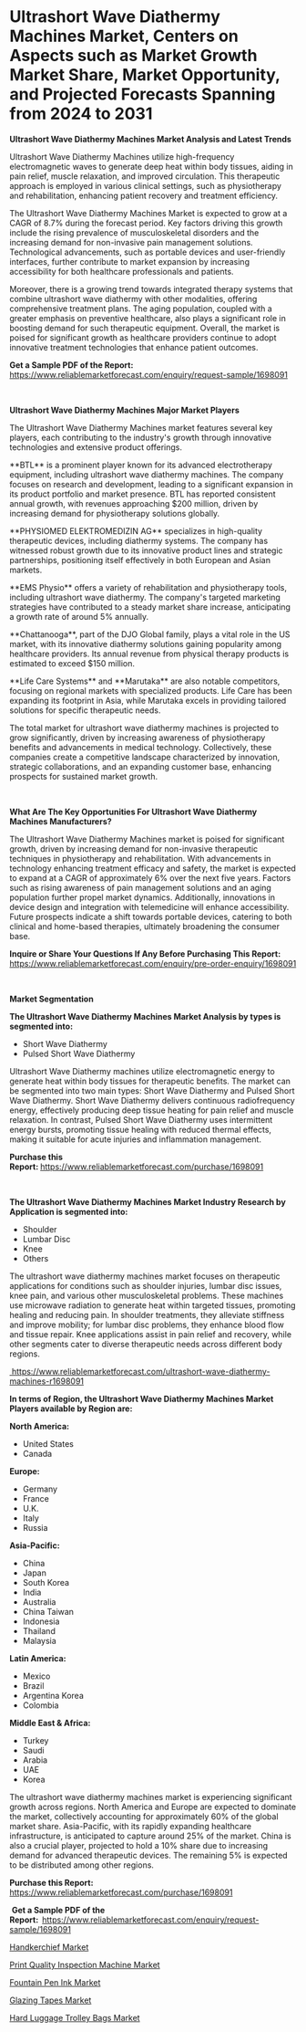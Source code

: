 <p><h1>Ultrashort Wave Diathermy Machines Market, Centers on Aspects such as Market Growth Market Share, Market Opportunity, and Projected Forecasts Spanning from 2024 to 2031</h1></p><p><strong>Ultrashort Wave Diathermy Machines Market Analysis and Latest Trends</strong></p>
<p><p>Ultrashort Wave Diathermy Machines utilize high-frequency electromagnetic waves to generate deep heat within body tissues, aiding in pain relief, muscle relaxation, and improved circulation. This therapeutic approach is employed in various clinical settings, such as physiotherapy and rehabilitation, enhancing patient recovery and treatment efficiency.</p><p>The Ultrashort Wave Diathermy Machines Market is expected to grow at a CAGR of 8.7% during the forecast period. Key factors driving this growth include the rising prevalence of musculoskeletal disorders and the increasing demand for non-invasive pain management solutions. Technological advancements, such as portable devices and user-friendly interfaces, further contribute to market expansion by increasing accessibility for both healthcare professionals and patients.</p><p>Moreover, there is a growing trend towards integrated therapy systems that combine ultrashort wave diathermy with other modalities, offering comprehensive treatment plans. The aging population, coupled with a greater emphasis on preventive healthcare, also plays a significant role in boosting demand for such therapeutic equipment. Overall, the market is poised for significant growth as healthcare providers continue to adopt innovative treatment technologies that enhance patient outcomes.</p></p>
<p><strong>Get a Sample PDF of the Report:&nbsp;</strong> <a href="https://www.reliablemarketforecast.com/enquiry/request-sample/1698091?utm_campaign=1875&utm_medium=2&utm_source=Github&utm_content=ia&utm_term=12122024&utm_id=ultrashort-wave-diathermy-machines">https://www.reliablemarketforecast.com/enquiry/request-sample/1698091</a></p>
<p>&nbsp;</p>
<p><strong>Ultrashort Wave Diathermy Machines Major Market Players</strong></p>
<p><p>The Ultrashort Wave Diathermy Machines market features several key players, each contributing to the industry's growth through innovative technologies and extensive product offerings.</p><p>**BTL** is a prominent player known for its advanced electrotherapy equipment, including ultrashort wave diathermy machines. The company focuses on research and development, leading to a significant expansion in its product portfolio and market presence. BTL has reported consistent annual growth, with revenues approaching $200 million, driven by increasing demand for physiotherapy solutions globally.</p><p>**PHYSIOMED ELEKTROMEDIZIN AG** specializes in high-quality therapeutic devices, including diathermy systems. The company has witnessed robust growth due to its innovative product lines and strategic partnerships, positioning itself effectively in both European and Asian markets.</p><p>**EMS Physio** offers a variety of rehabilitation and physiotherapy tools, including ultrashort wave diathermy. The company's targeted marketing strategies have contributed to a steady market share increase, anticipating a growth rate of around 5% annually.</p><p>**Chattanooga**, part of the DJO Global family, plays a vital role in the US market, with its innovative diathermy solutions gaining popularity among healthcare providers. Its annual revenue from physical therapy products is estimated to exceed $150 million.</p><p>**Life Care Systems** and **Marutaka** are also notable competitors, focusing on regional markets with specialized products. Life Care has been expanding its footprint in Asia, while Marutaka excels in providing tailored solutions for specific therapeutic needs.</p><p>The total market for ultrashort wave diathermy machines is projected to grow significantly, driven by increasing awareness of physiotherapy benefits and advancements in medical technology. Collectively, these companies create a competitive landscape characterized by innovation, strategic collaborations, and an expanding customer base, enhancing prospects for sustained market growth.</p></p>
<p>&nbsp;</p>
<p><strong>What Are The Key Opportunities For Ultrashort Wave Diathermy Machines Manufacturers?</strong></p>
<p><p>The Ultrashort Wave Diathermy Machines market is poised for significant growth, driven by increasing demand for non-invasive therapeutic techniques in physiotherapy and rehabilitation. With advancements in technology enhancing treatment efficacy and safety, the market is expected to expand at a CAGR of approximately 6% over the next five years. Factors such as rising awareness of pain management solutions and an aging population further propel market dynamics. Additionally, innovations in device design and integration with telemedicine will enhance accessibility. Future prospects indicate a shift towards portable devices, catering to both clinical and home-based therapies, ultimately broadening the consumer base.</p></p>
<p><strong>Inquire or Share Your Questions If Any Before Purchasing This Report:</strong> <a href="https://www.reliablemarketforecast.com/enquiry/pre-order-enquiry/1698091?utm_campaign=1875&utm_medium=2&utm_source=Github&utm_content=ia&utm_term=12122024&utm_id=ultrashort-wave-diathermy-machines">https://www.reliablemarketforecast.com/enquiry/pre-order-enquiry/1698091</a></p>
<p>&nbsp;</p>
<p><strong>Market Segmentation</strong></p>
<p><strong>The Ultrashort Wave Diathermy Machines Market Analysis by types is segmented into:</strong></p>
<p><ul><li>Short Wave Diathermy</li><li>Pulsed Short Wave Diathermy</li></ul></p>
<p><p>Ultrashort Wave Diathermy machines utilize electromagnetic energy to generate heat within body tissues for therapeutic benefits. The market can be segmented into two main types: Short Wave Diathermy and Pulsed Short Wave Diathermy. Short Wave Diathermy delivers continuous radiofrequency energy, effectively producing deep tissue heating for pain relief and muscle relaxation. In contrast, Pulsed Short Wave Diathermy uses intermittent energy bursts, promoting tissue healing with reduced thermal effects, making it suitable for acute injuries and inflammation management.</p></p>
<p><strong>Purchase this Report:&nbsp;</strong><a href="https://www.reliablemarketforecast.com/purchase/1698091?utm_campaign=1875&utm_medium=2&utm_source=Github&utm_content=ia&utm_term=12122024&utm_id=ultrashort-wave-diathermy-machines">https://www.reliablemarketforecast.com/purchase/1698091</a></p>
<p>&nbsp;</p>
<p><strong>The Ultrashort Wave Diathermy Machines Market Industry Research by Application is segmented into:</strong></p>
<p><ul><li>Shoulder</li><li>Lumbar Disc</li><li>Knee</li><li>Others</li></ul></p>
<p><p>The ultrashort wave diathermy machines market focuses on therapeutic applications for conditions such as shoulder injuries, lumbar disc issues, knee pain, and various other musculoskeletal problems. These machines use microwave radiation to generate heat within targeted tissues, promoting healing and reducing pain. In shoulder treatments, they alleviate stiffness and improve mobility; for lumbar disc problems, they enhance blood flow and tissue repair. Knee applications assist in pain relief and recovery, while other segments cater to diverse therapeutic needs across different body regions.</p></p>
<p><a href="https://www.reliablemarketforecast.com/ultrashort-wave-diathermy-machines-r1698091?utm_campaign=1875&utm_medium=2&utm_source=Github&utm_content=ia&utm_term=12122024&utm_id=ultrashort-wave-diathermy-machines">&nbsp;https://www.reliablemarketforecast.com/ultrashort-wave-diathermy-machines-r1698091</a></p>
<p><strong>In terms of Region, the Ultrashort Wave Diathermy Machines Market Players available by Region are:</strong></p>
<p>
    <p> <strong> North America: </strong>
        <ul>
            <li>United States</li>
            <li>Canada</li>
        </ul>
        </p> 
    <p> <strong> Europe: </strong>
        <ul>
            <li>Germany</li>
            <li>France</li>
            <li>U.K.</li>
            <li>Italy</li>
            <li>Russia</li>
        </ul>
        </p> 
    <p> <strong> Asia-Pacific: </strong>
        <ul>
            <li>China</li>
            <li>Japan</li>
            <li>South Korea</li>
            <li>India</li>
            <li>Australia</li>
            <li>China Taiwan</li>
            <li>Indonesia</li>
            <li>Thailand</li>
            <li>Malaysia</li>
        </ul>
        </p> 
    <p> <strong> Latin America: </strong>
        <ul>
            <li>Mexico</li>
            <li>Brazil</li>
            <li>Argentina Korea</li>
            <li>Colombia</li>
        </ul>
        </p> 
    <p> <strong> Middle East & Africa: </strong>
        <ul>
            <li>Turkey</li>
            <li>Saudi</li>
            <li>Arabia</li>
            <li>UAE</li>
            <li>Korea</li>
        </ul>
    </p>
    </p>
<p><p>The ultrashort wave diathermy machines market is experiencing significant growth across regions. North America and Europe are expected to dominate the market, collectively accounting for approximately 60% of the global market share. Asia-Pacific, with its rapidly expanding healthcare infrastructure, is anticipated to capture around 25% of the market. China is also a crucial player, projected to hold a 10% share due to increasing demand for advanced therapeutic devices. The remaining 5% is expected to be distributed among other regions.</p></p>
<p><strong>Purchase this Report: </strong><a href="https://www.reliablemarketforecast.com/purchase/1698091?utm_campaign=1875&utm_medium=2&utm_source=Github&utm_content=ia&utm_term=12122024&utm_id=ultrashort-wave-diathermy-machines">https://www.reliablemarketforecast.com/purchase/1698091</a></p>
<p>&nbsp;<strong>Get a Sample PDF of the Report:&nbsp;&nbsp;</strong><a href="https://www.reliablemarketforecast.com/enquiry/request-sample/1698091?utm_campaign=1875&utm_medium=2&utm_source=Github&utm_content=ia&utm_term=12122024&utm_id=ultrashort-wave-diathermy-machines">https://www.reliablemarketforecast.com/enquiry/request-sample/1698091</a></p>
<p><strong></strong></p>
<p><p><a href="https://www.linkedin.com/pulse/rev-athenaur-okk4f?utm_campaign=1875&utm_medium=2&utm_source=Github&utm_content=ia&utm_term=12122024&utm_id=ultrashort-wave-diathermy-machines">Handkerchief Market</a></p><p><a href="https://github.com/Chiragrp22/Market-Research-Report-List-6/blob/main/print-quality-inspection-machine-market.md?utm_campaign=1875&utm_medium=2&utm_source=Github&utm_content=ia&utm_term=12122024&utm_id=ultrashort-wave-diathermy-machines">Print Quality Inspection Machine Market</a></p><p><a href="https://www.linkedin.com/pulse/f-my-mkt-intel-xkfif?utm_campaign=1875&utm_medium=2&utm_source=Github&utm_content=ia&utm_term=12122024&utm_id=ultrashort-wave-diathermy-machines">Fountain Pen Ink Market</a></p><p><a href="https://www.linkedin.com/pulse/evalua-mark-research-ptwwe?utm_campaign=1875&utm_medium=2&utm_source=Github&utm_content=ia&utm_term=12122024&utm_id=ultrashort-wave-diathermy-machines">Glazing Tapes Market</a></p><p><a href="https://www.linkedin.com/pulse/market-study-global-hard-luggage-trolley-bags-2024-2031-size-gwikf?utm_campaign=1875&utm_medium=2&utm_source=Github&utm_content=ia&utm_term=12122024&utm_id=ultrashort-wave-diathermy-machines">Hard Luggage Trolley Bags Market</a></p></p>